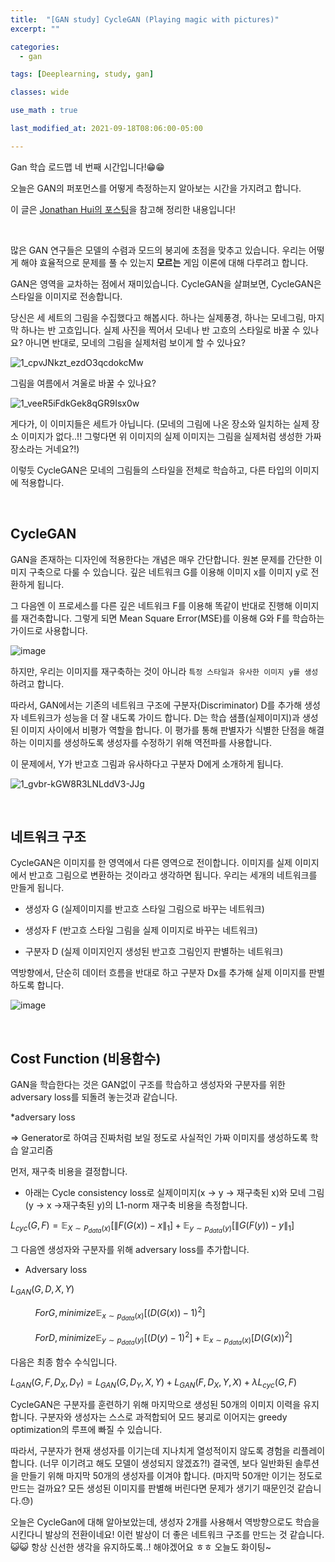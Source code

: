 ```yaml
---
title:  "[GAN study] CycleGAN (Playing magic with pictures)"
excerpt: ""

categories:
  - gan

tags: [Deeplearning, study, gan]

classes: wide

use_math : true

last_modified_at: 2021-09-18T08:06:00-05:00

---
```



Gan 학습 로드맵 네 번째 시간입니다!😁😁

오늘은 GAN의 퍼포먼스를 어떻게 측정하는지 알아보는 시간을 가지려고 합니다.

이 글은 [Jonathan Hui의 포스팅](https://jonathan-hui.medium.com/gan-cyclegan-6a50e7600d7)을 참고해 정리한 내용입니다!

<br>

많은 GAN 연구들은 모델의 수렴과 모드의 붕괴에 초점을 맞추고 있습니다. 우리는 어떻게 해야 효율적으로 문제를 풀 수 있는지 **모르는** 게임 이론에 대해 다루려고 합니다.

GAN은 영역을 교차하는 점에서 재미있습니다. CycleGAN을 살펴보면, CycleGAN은 스타일을 이미지로 전송합니다. 

당신은 세 세트의 그림을 수집했다고 해봅시다. 하나는 실제풍경, 하나는 모네그림, 마지막 하나는 반 고흐입니다. 
실제 사진을 찍어서 모네나 반 고흐의 스타일로 바꿀 수 있나요? 아니면 반대로, 모네의 그림을 실제처럼 보이게 할 수 있나요?


![1_cpvJNkzt_ezdO3qcdokcMw](https://user-images.githubusercontent.com/53431568/133789199-cee12a33-0020-4357-b51c-dffae05aacce.jpeg)

그림을 여름에서 겨울로 바꿀 수 있나요?

![1_veeR5iFdkGek8qGR9Isx0w](https://user-images.githubusercontent.com/53431568/133789861-bb3e245a-a3ca-439c-9c98-15a42141c799.jpeg)

게다가, 이 이미지들은 세트가 아닙니다. (모네의 그림에 나온 장소와 일치하는 실제 장소 이미지가 없다..!! 그렇다면 위 이미지의 실제 이미지는 그림을 실제처럼 생성한 가짜 장소라는 거네요?!)

이렇듯 CycleGAN은 모네의 그림들의 스타일을 전체로 학습하고, 다른 타입의 이미지에 적용합니다.

<br>

## CycleGAN

GAN을 존재하는 디자인에 적용한다는 개념은 매우 간단합니다. 원본 문제를 간단한 이미지 구축으로 다룰 수 있습니다. 깊은 네트워크 G를 이용해 이미지 x를 이미지 y로 전환하게 됩니다.

그 다음엔 이 프로세스를 다른 깊은 네트워크 F를 이용해 똑같이 반대로 진행해 이미지를 재건축합니다. 그렇게 되면 Mean Square Error(MSE)를 이용해 G와 F를 학습하는 가이드로 사용합니다.

![image](https://user-images.githubusercontent.com/53431568/133790785-c45014b5-c8ec-4c9b-a88e-218907b7ee73.png)


하지만, 우리는 이미지를 재구축하는 것이 아니라 `특정 스타일과 유사한 이미지 y를 생성`하려고 합니다. 

따라서, GAN에서는 기존의 네트워크 구조에 구분자(Discriminator) D를 추가해 생성자 네트워크가 성능을 더 잘 내도록 가이드 합니다. D는 학습 샘플(실제이미지)과 생성된 이미지 사이에서 비평가 역할을 합니다. 이 평가를 통해 판별자가 식별한 단점을 해결하는 이미지를 생성하도록 생성자를 수정하기 위해 역전파를 사용합니다.

이 문제에서, Y가 반고흐 그림과 유사하다고 구분자 D에게 소개하게 됩니다. 

![1_gvbr-kGW8R3LNLddV3-JJg](https://user-images.githubusercontent.com/53431568/133791717-45391b63-e323-4792-8454-171e7005fb54.jpeg)

<br>

## 네트워크 구조
CycleGAN은 이미지를 한 영역에서 다른 영역으로 전이합니다. 이미지를 실제 이미지에서 반고흐 그림으로 변환하는 것이라고 생각하면 됩니다. 우리는 세개의 네트워크를 만들게 됩니다.


- 생성자 G (실제이미지를 반고흐 스타일 그림으로 바꾸는 네트워크)

- 생성자 F (반고흐 스타일 그림을 실제 이미지로 바꾸는 네트워크)

- 구분자 D (실제 이미지인지 생성된 반고흐 그림인지 판별하는 네트워크)



역방향에서, 단순히 데이터 흐름을 반대로 하고 구분자 Dx를 추가해 실제 이미지를 판별하도록 합니다.

![image](https://user-images.githubusercontent.com/53431568/133792382-060f5ce1-16db-4f40-bee4-1c280b44f736.png)

<br>

## Cost Function (비용함수)
GAN을 학습한다는 것은 GAN없이 구조를 학습하고 생성자와 구분자를 위한 adversary loss를 되돌려 놓는것과 같습니다.


*adversary loss

=>  Generator로 하여금 진짜처럼 보일 정도로 사실적인 가짜 이미지를 생성하도록 학습 알고리즘 

먼저, 재구축 비용을 결정합니다.

- 아래는 Cycle consistency loss로 실제이미지(x → y → 재구축된 x)와 모네 그림(y → x →재구축된 y)의 L1-norm 재구축 비용을 측정합니다.

$L_{cyc}(G,F)=\mathbb{E}_{X\sim P_{data}(x)}[\|F(G(x))-x\|_1] + \mathbb{E}_{y\sim p_{data}(y)}[\|G(F(y))-y\|_1]$

그 다음엔 생성자와 구분자를 위해  adversary loss를 추가합니다.

- Adversary loss

$L_{GAN}(G,D,X,Y)$

&nbsp;&nbsp;&nbsp;&nbsp;&nbsp;&nbsp;&nbsp;&nbsp;&nbsp; $For G, minimize \mathbb{E}_{x\sim p_{data}(x)}[(D(G(x))-1)^2]$

&nbsp;&nbsp;&nbsp;&nbsp;&nbsp;&nbsp;&nbsp;&nbsp;&nbsp; $For D, minimize \mathbb{E}_{y\sim p_{data}(y)}[(D(y)-1)^2]+\mathbb{E}_{x\sim p_{data}(x)}[D(G(x))^2]$

다음은 최종 함수 수식입니다.

$L_{GAN}(G,F,D_X,D_Y)=L_{GAN}(G,D_Y,X,Y)+L_{GAN}(F,D_X,Y,X)+\lambda L_{cyc}(G,F)$


CycleGAN은 구분자를 훈련하기 위해 마지막으로 생성된 50개의 이미지 이력을 유지합니다. 구분자와 생성자는 스스로 과적합되어 모드 붕괴로 이어지는 greedy optimization의 루프에 빠질 수 있습니다.

따라서, 구분자가 현재 생성자를 이기는데 지나치게 열성적이지 않도록 경험을 리플레이 합니다. (너무 이기려고 해도 모델이 생성되지 않겠죠?!) 결국엔, 보다 일반화된 솔루션을 만들기 위해 마지막 50개의 생성자를 이겨야 합니다. (마지막 50개만 이기는 정도로 만드는 걸까요? 모든 생성된 이미지를 판별해 버린다면 문제가 생기기 때문인것 같습니다.😓)

오늘은 CycleGan에 대해 알아보았는데, 생성자 2개를 사용해서 역방향으로도 학습을 시킨다니 발상의 전환이네요! 이런 발상이 더 좋은 네트워크 구조를 만드는 것 같습니다. 😺😺 항상 신선한 생각을 유지하도록..! 해야겠어요 ㅎㅎ 오늘도 화이팅~ 



